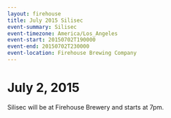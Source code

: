 ```yaml
---
layout: firehouse
title: July 2015 Silisec
event-summary: Silisec
event-timezone: America/Los_Angeles
event-start: 20150702T190000
event-end: 20150702T230000
event-location: Firehouse Brewing Company
---
```


# July 2, 2015

Silisec will be at Firehouse Brewery and starts at 7pm.
